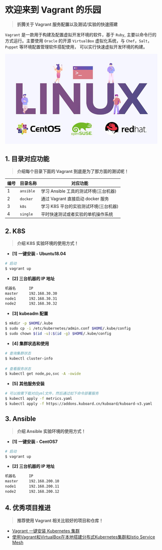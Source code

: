 # 欢迎来到 Vagrant 的乐园

> **折腾关于 Vagrant 服务配置以及测试/实验的快速搭建**

`Vagrant` 是一款用于构建及配置虚拟开发环境的软件，基于 `Ruby`, 主要以命令行的方式运行。主要使用 `Oracle` 的开源 `VirtualBox` 虚拟化系统，与 `Chef`，`Salt`，`Puppet` 等环境配置管理软件搭配使用， 可以实行快速虚拟开发环境的构建。

![欢迎来到Vagrant的乐园](../../images/common/welcome-to-vagrant.jpg)

## 1. 目录对应功能

> **介绍每个目录下面的 Vagrant 到底是为了那方面的测试呢！**

| 编号 | 目录名称  | 对应功能                              |
| ---- | --------- | ------------------------------------- |
| 1    | `ansible` | 学习 Ansible 工具的测试环境(三台机器) |
| 2    | `docker`  | 通过 Vagrant 直接启动 docker 服务     |
| 3    | `k8s`     | 学习 K8S 平台的实验测试环境(三台机器) |
| 4    | `single`  | 平时快速测试或者实验的单机操作系统    |

## 2. K8S

> **介绍 K8S 实验环境的使用方式！**

- **[1] 一键安装 - Ubuntu18.04**

```bash
# 启动
$ vagrant up
```

- **[2] 三台机器的 IP 地址**

```bash
机器名      IP
master     192.168.30.30
node1      192.168.30.31
node2      192.168.30.32
```

- **[3] kubeadm 配置**

```bash
$ mkdir -p $HOME/.kube
$ sudo cp -i /etc/kubernetes/admin.conf $HOME/.kube/config
$ sudo chown $(id -u):$(id -g) $HOME/.kube/config
```

- **[4] 集群状态和使用**

```bash
# 查询集群状态
$ kubectl cluster-info

# 查看服务状态
$ kubectl get node,po,svc -A -owide
```

- **[5] 其他服务安装**

```bash
# 可以按需下载对应yml文件，然后通过如下命令部署服务
$ kubectl apply -f metrics.yaml
$ kubectl apply -f https://addons.kuboard.cn/kuboard/kuboard-v3.yaml
```

## 3. Ansible

> **介绍 Ansible 实验环境的使用方式！**

- **[1] 一键安装 - CentOS7**

```bash
# 启动
$ vagrant up
```

- **[2] 三台机器的 IP 地址**

```bash
机器名      IP
master     192.168.200.10
node1      192.168.200.11
node2      192.168.200.12
```

## 4. 优秀项目推进

> **推荐使用 Vagrant 相关比较好的项目和仓库！**

- [Vagrant 一键安装 Kubernetes 集群](https://github.com/ameizi/vagrant-kubernetes-cluster)
- [使用Vagrant和VirtualBox在本地搭建分布式Kubernetes集群和Istio Service Mesh](https://github.com/rootsongjc/kubernetes-vagrant-centos-cluster)
